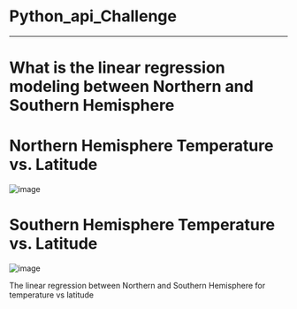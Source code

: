 # Python_api_Challenge

--------------------------------------------------------------------------------------
# What is the linear regression modeling between Northern and Southern Hemisphere



# Northern Hemisphere Temperature vs. Latitude
![image](https://github.com/user-attachments/assets/b21cd7f0-750f-48b3-8975-44c81904dbab)



# Southern Hemisphere Temperature vs. Latitude
![image](https://github.com/user-attachments/assets/3d2c9613-ed20-4a1b-a688-2460dabdecdd)



The linear regression between Northern and Southern Hemisphere for temperature vs latitude 
